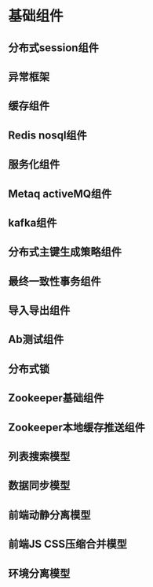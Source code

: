 # 基础组件

## 分布式session组件
## 异常框架
## 缓存组件
## Redis nosql组件
## 服务化组件
## Metaq activeMQ组件
## kafka组件
## 分布式主键生成策略组件
## 最终一致性事务组件
## 导入导出组件
## Ab测试组件
## 分布式锁
## Zookeeper基础组件
## Zookeeper本地缓存推送组件
## 列表搜索模型
## 数据同步模型
## 前端动静分离模型
## 前端JS CSS压缩合并模型
## 环境分离模型